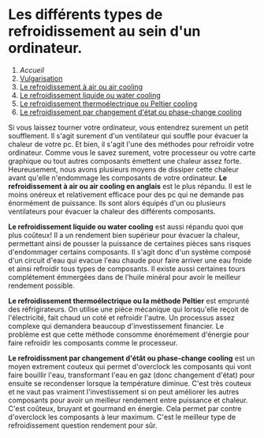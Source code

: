 <h1> Les différents types de refroidissement au sein d'un ordinateur.</h1>

1. *Accueil*
1. [Vulgarisation](vulgarisation.md)
1. [Le refroidissement à air ou air cooling](aircooling.md)
1. [Le refroidissement liquide ou water cooling](watercooling.md)
1. [Le refroidissement thermoélectrique ou Peltier cooling](peltiercooling.md)
1. [Le refroidissement par changement d'état ou phase-change cooling](phasechangecooling.md)


 Si vous laissez tourner votre ordinateur, vous entendrez surement un petit soufflement. Il s'agit surement d'un ventilateur qui souffle pour évacuer la chaleur de votre pc. Et bien, il s'agit l'une des méthodes pour refroidir votre ordinateur. Comme vous le savez surement, votre processeur ou votre carte graphique ou tout autres composants émettent une chaleur assez forte. Heureusement, nous avons plusieurs moyens de dissiper cette chaleur avant qu'elle n'endommage les composants de votre ordinateur. 
**Le refroidissement à air ou air cooling en anglais** est le plus répandu. Il est le moins onéreux et relativement efficace pour des pc qui ne demande pas énormément de puissance. Ils sont alors équipés d'un ou plusieurs ventilateurs pour évacuer la chaleur des différents composants.

**Le refroidissement liquide ou water cooling** est aussi répandu quoi que plus coûteux! Il a un rendement bien supérieur pour évacuer la chaleur, permettant ainsi de pousser la puissance de certaines pièces sans risques d'endommager certains composants. Il s'agit donc d'un système composé d'un circuit d'eau qui evacue l'eau chaude pour faire arriver une eau froide et ainsi refroidir tous types de composants. Il existe aussi certaines tours complétement émmergées dans de l'huile minéral pour avoir le meilleur rendement possible.

**Le refroidissement thermoélectrique ou la méthode Peltier** est emprunté des réfrigirateurs. On utilise une pièce mécanique qui lorsqu'elle reçoit de l'électricité, fait chaud un coté et refroidir l'autre. Un processus assez complexe qui demandera beaucoup d'investissement financier. Le problème est que cette méthode consomme énorémement d'énergie pour faire refroidir les composants comme le processeur.

**Le refroidissment par changement d'étât ou phase-change cooling** est un moyen extrement couteux qui permet d'overclock les composants qui vont faire bouillir l'eau, transformant l'eau en gaz (donc changement d'état) pour ensuite se recondenser lorsque la température diminue. C'est très couteux et ne vaut pas vraiment l'investissement si on peut améliorer les autres composants pour avoir un meilleur rendement entre puissance et chaleur. C'est coûteux, bruyant et gourmand en énergie. Cela permet par contre d'overclock les composants à leur maximum. C'est le meilleur type de refroidissement question rendement pour sûr.


